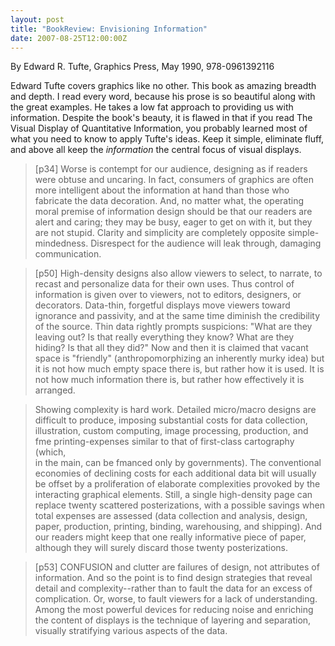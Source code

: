 ```yaml
---
layout: post
title: "BookReview: Envisioning Information"
date: 2007-08-25T12:00:00Z
---
```

By Edward R. Tufte, Graphics Press, May 1990, 978-0961392116

Edward Tufte covers graphics like no other.  This book as amazing
breadth and depth.   I read every word, because his prose is so
beautiful along with the great examples.   He takes a low fat approach
to providing us with information.  Despite the book's beauty, it is
flawed in that if you read The Visual Display of Quantitative
Information, you probably learned most of what you need to know to
apply Tufte's ideas.  Keep it simple, eliminate fluff, and above all
keep the _information_ the central focus of visual displays.


> [p34] Worse is contempt for our audience, designing as if readers were
> obtuse and uncaring. In fact, consumers of graphics are often more
> intelligent about the information at hand than those who fabricate the
> data decoration. And, no matter what, the operating moral premise of
> information design should be that our readers are alert and caring;
> they may be busy, eager to get on with it, but they are not
> stupid. Clarity and simplicity are completely opposite
> simple-mindedness. Disrespect for the audience will leak through,
> damaging communication.



> [p50] High-density designs also allow viewers to select, to narrate,
> to recast and personalize data for their own uses. Thus control of
> information is given over to viewers, not to editors, designers, or
> decorators. Data-thin, forgetful displays move viewers toward
> ignorance and passivity, and at the same time diminish the credibility
> of the source. Thin data rightly prompts suspicions: "What are they
> leaving out? Is that really everything they know? What are they
> hiding? Is that all they did?" Now and then it is claimed that vacant
> space is "friendly" (anthropomorphizing an inherently murky idea) but
> it is not how much empty space there is, but rather how it is used. It
> is not how much information there is, but rather how effectively it is
> arranged.  



> Showing complexity is hard work. Detailed micro/macro designs are
> difficult to produce, imposing substantial costs for data collection,
> illustration, custom computing, image processing, production, and fme
> printing-expenses similar to that of first-class cartography (which,  
> in the main, can be fmanced only by governments). The conventional
> economies of declining costs for each additional data bit will usually  
> be offset by a proliferation of elaborate complexities provoked by the
> interacting graphical elements. Still, a single high-density page can
> replace twenty scattered posterizations, with a possible savings when
> total expenses are assessed (data collection and analysis, design,
> paper, production, printing, binding, warehousing, and shipping). And
> our readers might keep that one really informative piece of paper,
> although they will surely discard those twenty posterizations.  



> [p53] CONFUSION and clutter are failures of design, not attributes of
> information. And so the point is to find design strategies that
> reveal detail and complexity--rather than to fault the data for an
> excess of complication. Or, worse, to fault viewers for a lack of
> understanding. Among the most powerful devices for reducing noise and
> enriching the content of displays is the technique of layering and
> separation, visually stratifying various aspects of the data.  
> 



